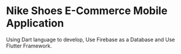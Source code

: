 # Nike Shoes E-Commerce Mobile Application
Using Dart language to develop, Use Firebase as a Database and Use Flutter Framework.

